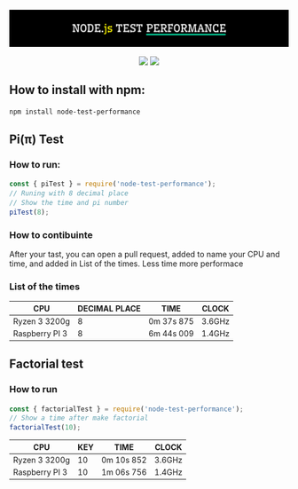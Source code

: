 <p align="center">
    <img src="./hero.svg">
</p>

<p align="center">
    <img src="https://img.shields.io/npm/v/node-test-performance?color=blue&style=flat-square">
    <img src="https://img.shields.io/bundlephobia/min/node-test-performance?color=red">
</p>

## How to install with npm:

```bash
npm install node-test-performance
```

## Pi(π) Test

### How to run:

```javascript
const { piTest } = require('node-test-performance');
// Runing with 8 decimal place
// Show the time and pi number
piTest(8);
```

### How to contibuinte

After your tast, you can open a pull request, added to name your CPU and time, and added in List of the times. Less time more performace

### List of the times

| CPU            | DECIMAL PLACE | TIME       | CLOCK  |
| -------------- | ------------- | ---------- | ------ |
| Ryzen 3 3200g  | 8             | 0m 37s 875 | 3.6GHz |
| Raspberry PI 3 | 8             | 6m 44s 009 | 1.4GHz |

## Factorial test

### How to run

```javascript
const { factorialTest } = require('node-test-performance');
// Show a time after make factorial
factorialTest(10);
```

| CPU            | KEY | TIME       | CLOCK  |
| -------------- | --- | ---------- | ------ |
| Ryzen 3 3200g  | 10  | 0m 10s 852 | 3.6GHz |
| Raspberry PI 3 | 10  | 1m 06s 756 | 1.4GHz |
